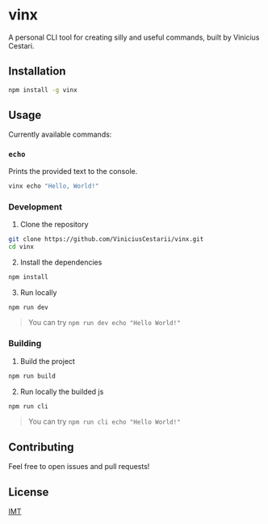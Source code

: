 # vinx

A personal CLI tool for creating silly and useful commands, built by Vinicius Cestari.

## Installation

```bash
npm install -g vinx
```

## Usage

Currently available commands:

### `echo`

Prints the provided text to the console.

```bash
vinx echo "Hello, World!"
```

### Development

1. Clone the repository
  ```bash 
  git clone https://github.com/ViniciusCestarii/vinx.git
  cd vinx
  ```

2. Install the dependencies
  ```bash
  npm install
  ```

3. Run locally
  ```bash
  npm run dev
  ```

> You can try `npm run dev echo "Hello World!"`

### Building

1. Build the project
  ```bash
  npm run build
  ```

2. Run locally the builded js
  ```bash
  npm run cli
  ```

> You can try `npm run cli echo "Hello World!"`

## Contributing

Feel free to open issues and pull requests!

## License

[IMT](https://github.com/ViniciusCestarii/modular-pets/blob/main/LICENSE)
